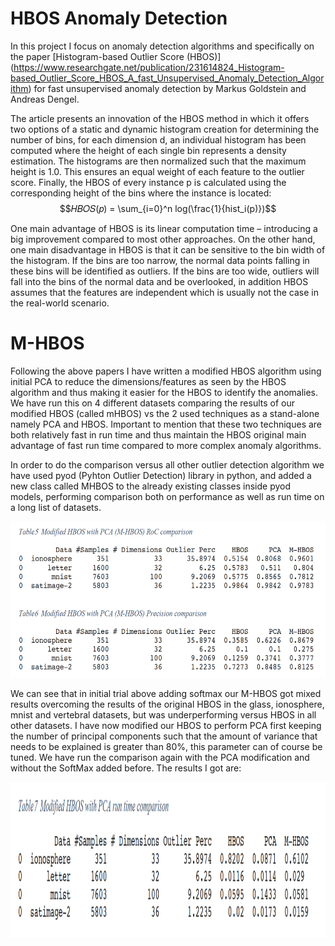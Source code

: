 # HBOS Anomaly Detection
In this project I focus on anomaly detection algorithms and specifically on the paper
[Histogram-based Outlier Score (HBOS)] (https://www.researchgate.net/publication/231614824_Histogram-based_Outlier_Score_HBOS_A_fast_Unsupervised_Anomaly_Detection_Algorithm) for fast unsupervised anomaly detection by
Markus Goldstein and Andreas Dengel.

The article presents an innovation of the HBOS method in which it offers two options of a static
and dynamic histogram creation for determining the number of bins, for each dimension d, an
individual histogram has been computed where the height of each single bin represents a
density estimation. The histograms are then normalized such that the maximum height is 1.0.
This ensures an equal weight of each feature to the outlier score. Finally, the HBOS of every
instance p is calculated using the corresponding height of the bins where the instance is
located:
$$𝐻𝐵𝑂𝑆(𝑝) = \sum_{i=0}^n log(\frac{1}{hist_i(p)})$$


One main advantage of HBOS is its linear computation time – introducing a big improvement
compared to most other approaches. On the other hand, one main disadvantage in HBOS is
that it can be sensitive to the bin width of the histogram. If the bins are too narrow, the normal
data points falling in these bins will be identified as outliers. If the bins are too wide, outliers will
fall into the bins of the normal data and be overlooked, in addition HBOS assumes that the
features are independent which is usually not the case in the real-world scenario.

# M-HBOS
Following the above papers I have written a modified HBOS algorithm using initial PCA to
reduce the dimensions/features as seen by the HBOS algorithm and thus making it easier for
the HBOS to identify the anomalies. We have run this on 4 different datasets comparing the
results of our modified HBOS (called mHBOS) vs the 2 used techniques as a stand-alone
namely PCA and HBOS. Important to mention that these two techniques are both relatively
fast in run time and thus maintain the HBOS original main advantage of fast run time
compared to more complex anomaly algorithms.

In order to do the comparison versus all other outlier detection algorithm we have used pyod
(Pyhton Outlier Detection) library in python, and added a new class called MHBOS to the
already existing classes inside pyod models, performing comparison both on performance as
well as run time on a long list of datasets.
<p align="center">
  <img height="250" src="./figures/results.PNG">
</p>

We can see that in initial trial above adding softmax our M-HBOS got mixed results overcoming
the results of the original HBOS in the glass, ionosphere, mnist and vertebral datasets, but was
underperforming versus HBOS in all other datasets.
I have now modified our HBOS to perform PCA first keeping the number of principal
components such that the amount of variance that needs to be explained is greater than 80%,
this parameter can of course be tuned. We have run the comparison again with the PCA
modification and without the SoftMax added before. The results I got are:
<p align="center">
  <img height="250" src="./figures/time_compression.PNG">
</p>

